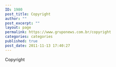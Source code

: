 ```yaml
---
ID: 1980
post_title: Copyright
author: ""
post_excerpt: ""
layout: page
permalink: https://www.gruponews.com.br/copyright
categories: categories
published: true
post_date: 2011-11-13 17:40:27
---
```

Copyright